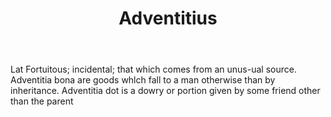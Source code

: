 ---
title: Adventitius
letter: A
permalink: "/definitions/bld-adventitius.html"
body: Lat Fortuitous; incidental; that which comes from an unus-ual source. Adventitia
  bona are goods whlch fall to a man otherwise than by inheritance. Adventitia dot
  is a dowry or portion given by some friend other than the parent
published_at: '2018-07-07'
source: Black's Law Dictionary 2nd Ed (1910)
layout: post
---